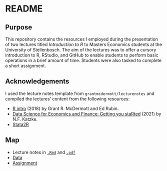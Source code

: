 README
================

## Purpose

This repository contains the resources I employed during the
presentation of two lectures titled *Introduction to R* to Masters
Economics students at the University of Stellenbosch. The aim of the
lectures was to offer a cursory introduction to R, RStudio, and GitHub
to enable students to perform basic operations in a brief amount of
time. Students were also tasked to complete a short assignment.

## Acknowledgements

I used the lecture notes template from `grantmcdermott/lecturenotes` and
compiled the lectures’ content from the following resources:

-   [R
    intro](https://raw.githack.com/grantmcdermott/R-intro/master/rIntro.html) (2018)
    by Grant R. McDermott and Ed Rubin.
-   [Data Science for Economics and Finance: Getting you
    staRted](https://datsci.nfkatzke.com/posts/2019-07-24-practical-1-getting-you-started/) (2021)
    by N.F. Katzke.
-   [Stata2R](https://stata2r.github.io/)

## Map

-   Lecture notes in
    [`.Rmd`](https://github.com/WihanZA/Intro_to_R/blob/master/Lecture_notes/Lecture_notes.Rmd)
    and
    [`.pdf`](https://github.com/WihanZA/Intro_to_R/blob/master/Lecture_notes/Lecture_notes.pdf)
-   [Data](https://github.com/WihanZA/Intro_to_R/tree/master/Lecture_notes/data)
-   [Assignment](https://github.com/WihanZA/R_Assignment_Memo_2022)
